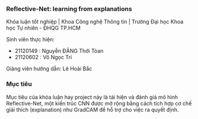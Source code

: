 ### Reflective-Net: learning from explanations

Khóa luận tốt nghiệp | Khoa Công nghệ Thông tin | Trường Đại học Khoa học Tự nhiên - ĐHQG TP.HCM

Sinh viên thực hiện:
- 21120149 : Nguyễn ĐĂNG Thới Tòan
- 21120602 : Võ Ngọc Trí

Giảng viên hướng dẫn: Lê Hoài Bắc

### Mục tiêu
Mục tiêu của khóa luận hay project này là tái hiện và đánh giá mô hình Reflective-Net, một kiến trúc CNN được mở rộng bằng cách tích hợp cơ chế giải thích (explanation) như GradCAM để hỗ trợ cho việc ra quyết định. 
